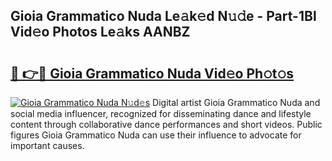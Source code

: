 ## Gioia Grammatico Nuda Le𝚊k𝚎d N𝚞𝚍e - Part-1Bl Vid𝚎o Photos Le𝚊ks AANBZ

# <h2><a href="http://fbdi8bx.evod.top/?m=Gioia+Grammatico+Nuda">🔗 👉🔴 Gioia Grammatico Nuda Vid𝚎o Ph𝚘t𝚘s</a></h2>

[![Gioia Grammatico Nuda N𝚞d𝚎s](https://i.imgur.com/8V9OHl7.gif)](http://fbdi8bx.evod.top/?m=Gioia+Grammatico+Nuda)
Digital artist Gioia Grammatico Nuda and social media influencer, recognized for disseminating dance and lifestyle content through collaborative dance performances and short videos. Public figures Gioia Grammatico Nuda can use their influence to advocate for important causes. 
